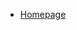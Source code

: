 - [Homepage](https://www.yaesu.com/indexVS.cfm?cmd=DisplayProducts&ProdCatID=249&encProdID=84807B1262BFED6AC816544D94D310E3&DivisionID=65&isArchived=0)

